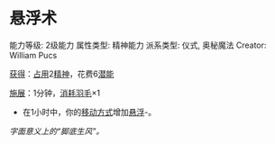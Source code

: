 # 悬浮术

能力等级: 2级能力
属性类型: 精神能力
派系类型: 仪式, 奥秘魔法
Creator: William Pucs

<aside>

[获得](https://www.notion.so/1b3d619a067b8027ba38e2c1caf9d84b?pvs=21)：[占用](https://www.notion.so/1b3d619a067b8028a794de6ceed96ec0?pvs=21)2[精神](https://www.notion.so/1b3d619a067b800a8da5d96dd60be2b1?pvs=21)，花费6[潜能](https://www.notion.so/1b3d619a067b80c2bdb4c721adc30021?pvs=21)

</aside>

<aside>

[施展](https://www.notion.so/1b3d619a067b80f38dccf027f026b32f?pvs=21)：1分钟，[消耗](https://www.notion.so/1b3d619a067b80789d16e44120e1be39?pvs=21)[羽毛](https://www.notion.so/1b8d619a067b80b7af7effe39062c62c?pvs=21)×1

- 在1小时中，你的[移动方式](https://www.notion.so/1b3d619a067b8086b569e829af344412?pvs=21)增加[悬浮](https://www.notion.so/1b4d619a067b80c69002d0ece660ff54?pvs=21)-。
</aside>

*字面意义上的“脚底生风”。*